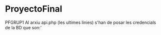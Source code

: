 # ProyectoFinal
PFGRUP1
Al arxiu api.php (les ultimes linies) s'han de posar les credencials de la BD que son:'
